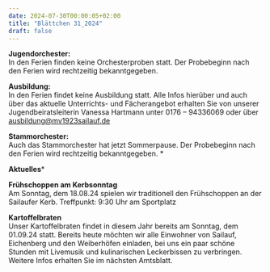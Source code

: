```yaml
---
date: 2024-07-30T00:00:05+02:00
title: "Blättchen 31_2024"
draft: false
---
```



**Jugendorchester:**  
In den Ferien finden keine Orchesterproben statt. Der Probebeginn nach den Ferien wird rechtzeitig bekanntgegeben. 


**Ausbildung:**  
In den Ferien findet keine Ausbildung statt.
Alle Infos hierüber und auch über das aktuelle Unterrichts- und Fächerangebot erhalten Sie von unserer Jugendbeiratsleiterin Vanessa Hartmann unter 0176 – 94336069 oder 
über 
ausbildung@mv1923sailauf.de


**Stammorchester:**  
Auch das Stammorchester hat jetzt Sommerpause. Der Probebeginn nach den Ferien wird rechtzeitig bekanntgegeben. 
*

**Aktuelles***  


**Frühschoppen am Kerbsonntag**  
Am Sonntag, dem 18.08.24 spielen wir traditionell den Frühschoppen an der Sailaufer Kerb. Treffpunkt: 9:30 Uhr am Sportplatz


**Kartoffelbraten**  
Unser Kartoffelbraten findet in diesem Jahr bereits am Sonntag, dem 01.09.24 statt. Bereits heute möchten wir alle Einwohner von Sailauf, Eichenberg und den Weiberhöfen einladen, bei uns ein paar schöne Stunden mit Livemusik und kulinarischen Leckerbissen zu verbringen. Weitere Infos erhalten Sie im nächsten Amtsblatt. 
